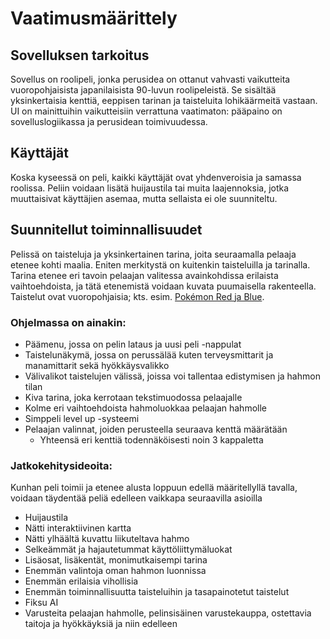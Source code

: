 # Vaatimusmäärittely

## Sovelluksen tarkoitus

Sovellus on roolipeli, jonka perusidea on ottanut vahvasti vaikutteita vuoropohjaisista japanilaisista 90-luvun roolipeleistä. Se sisältää yksinkertaisia kenttiä, eeppisen tarinan ja taisteluita lohikäärmeitä vastaan. UI on mainittuihin vaikutteisiin verrattuna vaatimaton: pääpaino on sovelluslogiikassa ja perusidean toimivuudessa.

## Käyttäjät

Koska kyseessä on peli, kaikki käyttäjät ovat yhdenveroisia ja samassa roolissa. Peliin voidaan lisätä huijaustila tai muita laajennoksia, jotka muuttaisivat käyttäjien asemaa, mutta sellaista ei ole suunniteltu.

## Suunnitellut toiminnallisuudet

Pelissä on taisteluja ja yksinkertainen tarina, joita seuraamalla pelaaja etenee kohti maalia. Eniten merkitystä on kuitenkin taisteluilla ja tarinalla. Tarina etenee eri tavoin pelaajan valitessa avainkohdissa erilaista vaihtoehdoista, ja tätä etenemistä voidaan kuvata puumaisella rakenteella. Taistelut ovat vuoropohjaisia; kts. esim. [Pokémon Red ja Blue](https://en.wikipedia.org/wiki/Pok%C3%A9mon_Red_and_Blue).

### Ohjelmassa on ainakin:

* Päämenu, jossa on pelin lataus ja uusi peli -nappulat
* Taistelunäkymä, jossa on perussälää kuten terveysmittarit ja manamittarit sekä hyökkäysvalikko
* Välivalikot taistelujen välissä, joissa voi tallentaa edistymisen ja hahmon tilan
* Kiva tarina, joka kerrotaan tekstimuodossa pelaajalle
* Kolme eri vaihtoehdoista hahmoluokkaa pelaajan hahmolle
* Simppeli level up -systeemi
* Pelaajan valinnat, joiden perusteella seuraava kenttä määrätään
    * Yhteensä eri kenttiä todennäköisesti noin 3 kappaletta

### Jatkokehitysideoita:

Kunhan peli toimii ja etenee alusta loppuun edellä määritellyllä tavalla, voidaan täydentää peliä edelleen vaikkapa seuraavilla asioilla

* Huijaustila
* Nätti interaktiivinen kartta
* Nätti ylhäältä kuvattu liikuteltava hahmo
* Selkeämmät ja hajautetummat käyttöliittymäluokat
* Lisäosat, lisäkentät, monimutkaisempi tarina
* Enemmän valintoja oman hahmon luonnissa
* Enemmän erilaisia vihollisia
* Enemmän toiminnallisuutta taisteluihin ja tasapainotetut taistelut
* Fiksu AI
* Varusteita pelaajan hahmolle, pelinsisäinen varustekauppa, ostettavia taitoja ja hyökkäyksiä ja niin edelleen
